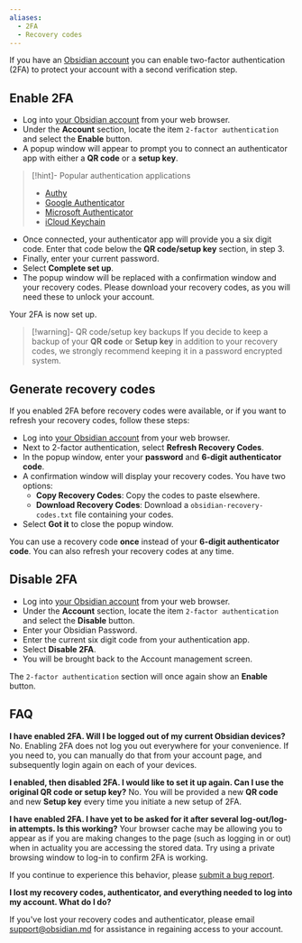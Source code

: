```yaml
---
aliases:
  - 2FA
  - Recovery codes
---
```

If you have an [Obsidian account](https://obsidian.md/account) you can enable two-factor authentication (2FA) to protect your account with a second verification step.

## Enable 2FA

- Log into [your Obsidian account](https://obsidian.md/account) from your web browser.
- Under the **Account** section, locate the item `2-factor authentication` and select the **Enable** button. 
- A popup window will appear to prompt you to connect an authenticator app with either a **QR code** or a **setup key**.

> [!hint]- Popular authentication applications
> - [Authy](https://authy.com)
> - [Google Authenticator](https://play.google.com/store/apps/details?id=com.google.android.apps.authenticator2)
> - [Microsoft Authenticator](https://www.microsoft.com/en-us/security/mobile-authenticator-app)
> - [iCloud Keychain](https://support.apple.com/en-gb/guide/iphone/ipha6173c19f/ios)

- Once connected, your authenticator app will provide you a six digit code. Enter that code below the **QR code/setup key** section, in step 3.
- Finally, enter your current password.
- Select **Complete set up**.
- The popup window will be replaced with a confirmation window and your recovery codes. Please download your recovery codes, as you will need these to unlock your account.

Your 2FA is now set up.

> [!warning]- QR code/setup key backups
> If you decide to keep a backup of your **QR code** or **Setup key** in addition to your recovery codes, we strongly recommend keeping it in a password encrypted system.

## Generate recovery codes

If you enabled 2FA before recovery codes were available, or if you want to refresh your recovery codes, follow these steps:

- Log into [your Obsidian account](https://obsidian.md/account) from your web browser.
- Next to 2-factor authentication, select **Refresh Recovery Codes**.
- In the popup window, enter your **password** and **6-digit authenticator code**.
- A confirmation window will display your recovery codes. You have two options:
    - **Copy Recovery Codes**: Copy the codes to paste elsewhere.
    - **Download Recovery Codes**: Download a `obsidian-recovery-codes.txt` file containing your codes.
- Select **Got it** to close the popup window.

You can use a recovery code **once** instead of your **6-digit authenticator code**. You can also refresh your recovery codes at any time.

## Disable 2FA

- Log into [your Obsidian account](https://obsidian.md/account) from your web browser.
- Under the **Account** section, locate the item `2-factor authentication` and select the **Disable** button. 
- Enter your Obsidian Password.
- Enter the current six digit code from your authentication app.
- Select **Disable 2FA**.
- You will be brought back to the Account management screen.

The `2-factor authentication` section will once again show an **Enable** button.

## FAQ

**I have enabled 2FA. Will I be logged out of my current Obsidian devices?**
No. Enabling 2FA does not log you out everywhere for your convenience. If you need to, you can manually do that from your account page, and subsequently login again on each of your devices.

**I enabled, then disabled 2FA. I would like to set it up again. Can I use the original QR code or setup key?**
No. You will be provided a new **QR code** and new **Setup key** every time you initiate a new setup of 2FA.

**I have enabled 2FA. I have yet to be asked for it after several log-out/log-in attempts. Is this working?**
Your browser cache may be allowing you to appear as if you are making changes to the page (such as logging in or out) when in actuality you are accessing the stored data. Try using a private browsing window to log-in to confirm 2FA is working.

If you continue to experience this behavior, please [submit a bug report](https://forum.obsidian.md/c/bug-reports/7).

**I lost my recovery codes, authenticator, and everything needed to log into my account. What do I do?**

If you've lost your recovery codes and authenticator, please email [support@obsidian.md](mailto:support@obsidian.md?subject=I%20lost%20my%202FA) for assistance in regaining access to your account.
